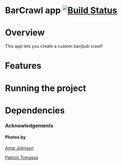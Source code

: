 # BarCrawl app [![Build Status](https://travis-ci.com/Johnnyk737/barcrawl-app.svg?branch=master)](https://travis-ci.com/Johnnyk737/barcrawl-app)

# Overview
This app lets you create a custom bar/pub crawl!

# Features
# Running the project
# Dependencies

### Acknowledgements
#### Photos by
[Amie Johnson](https://unsplash.com/@emergeartistry?utm_source=unsplash&amp;utm_medium=referral&amp;utm_content=creditCopyText) 

[Patrick Tomasso](https://unsplash.com/@impatrickt?utm_source=unsplash&amp;utm_medium=referral&amp;utm_content=creditCopyText)  
